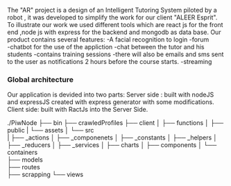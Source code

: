 The "AR" project is a design of  an Intelligent Tutoring System piloted  by a robot ,
it was developed to simplify the work for our client "ALEER Esprit".
To illustrate our work we used different tools which are  react js for the front end  ,node js with  express for the backend  and mongodb as 
data base.
Our product contains several features:
 -A facial recognition to login 
 -forum  
 -chatbot for the use of the appliction
 -chat between the tutor and his students
 -contains  training sessions 
 -there will also be emails and sms sent to the user as notifications 2 hours before the course starts.
 -streaming
 
 ### Global architecture
 Our application is devided into two parts:
Server side : built with nodeJS and expressJS created with express generator with some modifications.
Client side: built with RactJs into the Server Side.

 ./PiwNode
├── bin
├── crawledProfiles
├── client
│   ├── functions
│   ├── public
|         └── assets
│   └── src  
|         ├── _actions
│         ├── _componenets
│         ├── _constants
│         ├── _helpers
│         ├── _reducers
│         ├── _services
│         ├── charts
│         ├── components
│         └── containers     
├── models   
├── routes   
├── scrapping
└── views
